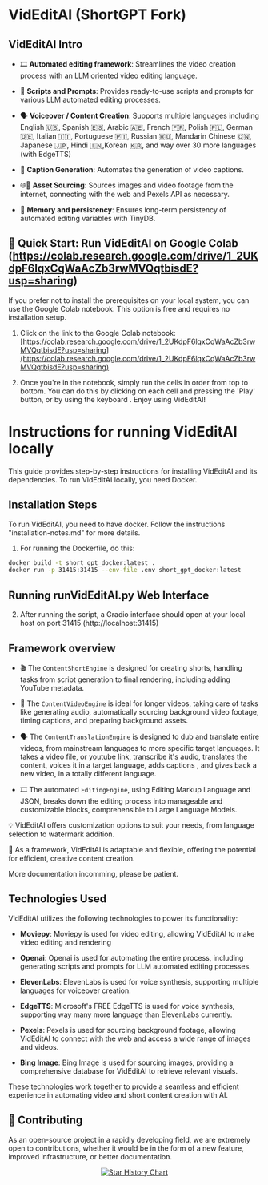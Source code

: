 # VidEditAI (ShortGPT Fork)

## VidEditAI Intro
- 🎞️ **Automated editing framework**: Streamlines the video creation process with an LLM oriented video editing language.

- 📃 **Scripts and Prompts**: Provides ready-to-use scripts and prompts for various LLM automated editing processes.

- 🗣️ **Voiceover / Content Creation**: Supports multiple languages including English 🇺🇸, Spanish 🇪🇸, Arabic 🇦🇪, French 🇫🇷, Polish 🇵🇱, German 🇩🇪, Italian 🇮🇹, Portuguese 🇵🇹, Russian 🇷🇺, Mandarin Chinese 🇨🇳, Japanese 🇯🇵, Hindi 🇮🇳,Korean 🇰🇷, and way over 30 more languages (with EdgeTTS)

- 🔗 **Caption Generation**: Automates the generation of video captions.

- 🌐🎥 **Asset Sourcing**: Sources images and video footage from the internet, connecting with the web and Pexels API as necessary.

- 🧠 **Memory and persistency**: Ensures long-term persistency of automated editing variables with TinyDB.

## 🚀 Quick Start: Run VidEditAI on Google Colab (https://colab.research.google.com/drive/1_2UKdpF6lqxCqWaAcZb3rwMVQqtbisdE?usp=sharing)

If you prefer not to install the prerequisites on your local system, you can use the Google Colab notebook. This option is free and requires no installation setup.

1. Click on the link to the Google Colab notebook: [https://colab.research.google.com/drive/1_2UKdpF6lqxCqWaAcZb3rwMVQqtbisdE?usp=sharing](https://colab.research.google.com/drive/1_2UKdpF6lqxCqWaAcZb3rwMVQqtbisdE?usp=sharing)

2. Once you're in the notebook, simply run the cells in order from top to bottom. You can do this by clicking on each cell and pressing the 'Play' button, or by using the keyboard . Enjoy using VidEditAI!

# Instructions for running VidEditAI locally
This guide provides step-by-step instructions for installing VidEditAI and its dependencies.
To run VidEditAI locally, you need Docker.

## Installation Steps

To run VidEditAI, you need to have docker. Follow the instructions "installation-notes.md" for more details.

1. For running the Dockerfile, do this:
```bash
docker build -t short_gpt_docker:latest .
docker run -p 31415:31415 --env-file .env short_gpt_docker:latest
```
## Running runVidEditAI.py Web Interface

2. After running the script, a Gradio interface should open at your local host on port 31415 (http://localhost:31415)
 

## Framework overview

- 🎬 The `ContentShortEngine` is designed for creating shorts, handling tasks from script generation to final rendering, including adding YouTube metadata.

- 🎥 The `ContentVideoEngine` is ideal for longer videos, taking care of tasks like generating audio, automatically sourcing background video footage, timing captions, and preparing background assets.

- 🗣️ The `ContentTranslationEngine` is designed to dub and translate entire videos, from mainstream languages to more specific target languages. It takes a video file, or youtube link, transcribe it's audio, translates the content, voices it in a target language, adds captions , and gives back a new video, in a totally different language.

- 🎞️ The automated `EditingEngine`, using Editing Markup Language and JSON, breaks down the editing process into manageable and customizable blocks, comprehensible to Large Language Models.

💡 VidEditAI offers customization options to suit your needs, from language selection to watermark addition.

🔧 As a framework, VidEditAI is adaptable and flexible, offering the potential for efficient, creative content creation.

More documentation incomming, please be patient.


## Technologies Used

VidEditAI utilizes the following technologies to power its functionality:

- **Moviepy**: Moviepy is used for video editing, allowing VidEditAI to make video editing and rendering

- **Openai**: Openai is used for automating the entire process, including generating scripts and prompts for LLM automated editing processes.

- **ElevenLabs**: ElevenLabs is used for voice synthesis, supporting multiple languages for voiceover creation.

- **EdgeTTS**: Microsoft's FREE EdgeTTS is used for voice synthesis, supporting way many more language than ElevenLabs currently.

- **Pexels**: Pexels is used for sourcing background footage, allowing VidEditAI to connect with the web and access a wide range of images and videos.

- **Bing Image**: Bing Image is used for sourcing images, providing a comprehensive database for VidEditAI to retrieve relevant visuals.

These technologies work together to provide a seamless and efficient experience in automating video and short content creation with AI.

## 💁 Contributing

As an open-source project in a rapidly developing field, we are extremely open to contributions, whether it would be in the form of a new feature, improved infrastructure, or better documentation.
<p align="center">
  <a href="https://star-history.com/#RayVentura/VidEditAI&Date">
    <img src="https://api.star-history.com/svg?repos=RayVentura/VidEditAI&type=Date" alt="Star History Chart">
  </a>
</p>
